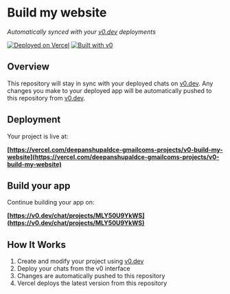 # Build my website

*Automatically synced with your [v0.dev](https://v0.dev) deployments*

[![Deployed on Vercel](https://img.shields.io/badge/Deployed%20on-Vercel-black?style=for-the-badge&logo=vercel)](https://vercel.com/deepanshupaldce-gmailcoms-projects/v0-build-my-website)
[![Built with v0](https://img.shields.io/badge/Built%20with-v0.dev-black?style=for-the-badge)](https://v0.dev/chat/projects/MLY50U9YkWS)

## Overview

This repository will stay in sync with your deployed chats on [v0.dev](https://v0.dev).
Any changes you make to your deployed app will be automatically pushed to this repository from [v0.dev](https://v0.dev).

## Deployment

Your project is live at:

**[https://vercel.com/deepanshupaldce-gmailcoms-projects/v0-build-my-website](https://vercel.com/deepanshupaldce-gmailcoms-projects/v0-build-my-website)**

## Build your app

Continue building your app on:

**[https://v0.dev/chat/projects/MLY50U9YkWS](https://v0.dev/chat/projects/MLY50U9YkWS)**

## How It Works

1. Create and modify your project using [v0.dev](https://v0.dev)
2. Deploy your chats from the v0 interface
3. Changes are automatically pushed to this repository
4. Vercel deploys the latest version from this repository